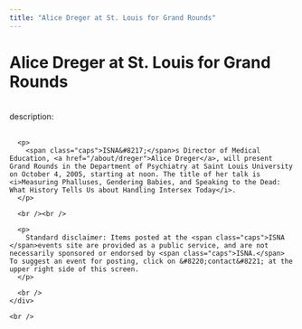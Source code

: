 ```yaml
---
title: "Alice Dreger at St. Louis for Grand Rounds"
---
```


# Alice Dreger at St. Louis for Grand Rounds

<div class="flexinode-body flexinode-2">
  <div class="flexinode-textarea-1">
    <div class="form-item">
      <br /> <label>description:</label><br /><br /> 
      
      <p>
        <span class="caps">ISNA&#8217;</span>s Director of Medical Education, <a href="/about/dreger">Alice Dreger</a>, will present Grand Rounds in the Department of Psychiatry at Saint Louis University on October 4, 2005, starting at noon. The title of her talk is <i>Measuring Phalluses, Gendering Babies, and Speaking to the Dead: What History Tells Us about Handling Intersex Today</i>.
      </p>
      
      <br /><br />
      
      <p>
        Standard disclaimer: Items posted at the <span class="caps">ISNA </span>events site are provided as a public service, and are not necessarily sponsored or endorsed by <span class="caps">ISNA.</span> To suggest an event for posting, click on &#8220;contact&#8221; at the upper right side of this screen.
      </p>
      
      <br />
    </div>
    
    <br />
  </div>
</div>